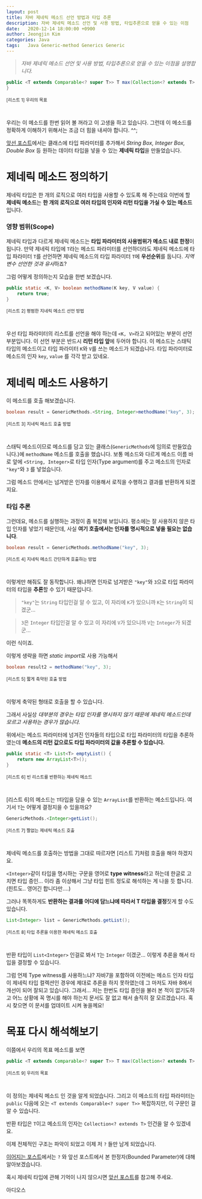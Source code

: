 ```yaml
---
layout: post
title: 자바 제네릭 메소드 선언 방법과 타입 추론
description: 자바 제네릭 메소드 선언 및 사용 방법, 타입추론으로 얻을 수 있는 이점
date:   2020-12-14 18:00:00 +0900
author: Jeongjin Kim
categories: Java
tags:	Java Generic-method Generics Generic 
---
```

> _자바 제네릭 메소드 선언 및 사용 방법, 타입추론으로 얻을 수 있는 이점을 설명합니다._


```java
public <T extends Comparable<? super T>> T max(Collection<? extends T> col){
}
```
<sub>[리스트 1] 우리의 목표</sub>

` `

우리는 이 메소드를 한번 읽어 볼 꺼라고 이 고생을 하고 있습니다. 그런데 이 메소드를 정확하게 이해하기 위해서는 조금 더 힘을 내셔야 합니다. ^^;

[앞선 포스트](/java/2020/12/09/java-generic-class.html)에서는 클래스에 타입 파라미터를 추가해서 *String Box, Integer Box, Double Box* 등 원하는 데이터 타입을 넣을 수 있는 **제네릭 타입**을 만들었습니다. 

# 제네릭 메소드 정의하기

제네릭 타입은 한 개의 로직으로 여러 타입을 사용할 수 있도록 해 주는데요 이번에 할 **제네릭 메소드**는 **한 개의 로직으로 여러 타입의 인자와 리턴 타입을 가실 수 있는 메소드**입니다.

### 영향 범위(Scope)
제네릭 타입과 다르게 제네릭 메소드는 **타입 파라미터의 사용범위가 메소드 내로 한정**이 됩니다. 만약 제네릭 타입에 `T`라는 메소드 파라미터를 선언하더라도 제네릭 메소드에 타입 파라미터 `T`를 선언하면 제네릭 메소드의 타입 파라미터 `T`에 **우선순위**를 둡니다. *지역변수 선언한 것과 유사*하죠?

그럼 어떻게 정의하는지 모습을 한번 보겠습니다.

```java
public static <K, V> boolean methodName(K key, V value) {
    return true;
}
```
<sub>[리스트 2] 평범한 지네릭 메소드 선언 방법</sub>

` `


우선 타입 파라미터의 리스트를 선언을 해야 하는데 `<K, V>`라고 되어있는 부분이 선언 부분입니다.  이 선언 부분은 반드시 **리턴 타입 앞**에 두어야 합니다.  이 메소드는 스태틱 타입의 메소드이고 타입 파라미터 `K`와 `V`를 쓰는 메소드가 되겠습니다. 타입 파라미터로 메소드의 인자 `key`, `value` 를 각각 받고 있네요.

# 제네릭 메소드 사용하기

이 메소드를 호출 해보겠습니다.

```java
boolean result = GenericMethods.<String, Integer>methodName("key", 3);
```
<sub>[리스트 3] 지네릭 메소드 호출 방법</sub>

` `


스태틱 메소드이므로 메소드를 담고 있는 클래스(`GenericMethods`에 임의로 만들었습니다.)에 `methodName` 메소드를 호출을 했습니다. 보통 메소드와 다르게 메소드 이름 바로 앞에 `<String, Integer>`로 타입 인자(Type argument)를 주고 메소드의 인자로 `"key"`와 `3` 를 넣었습니다.

그럼 메소드 안에서는 넘겨받은 인자를 이용해서 로직을 수행하고 결과를 반환하게 되겠지요. 

### 타입 추론

그런데요, 메소드를 실행하는 과정이 좀 복잡해 보입니다. 평소에는 잘 사용하지 않은 타입 인자를 넣었기 때문인데, 사실 **여기 호출에서는 인자를 명시적으로 넣을 필요는 없습니다**.

```java
boolean result = GenericMethods.methodName("key", 3);
```
<sub>[리스트 4] 지네릭 메소드 간단하게 호출하는 방법</sub>

` `


이렇게만 해줘도 잘 동작합니다.  왜냐하면 인자로 넘겨받은 `"key"`와 `3`으로 타입 파라미터의 타입을 **추론**할 수 있기 때문입니다. 

>`"key"`는 `String` 타입인걸 알 수 있고, 이 자리에 `K`가 있으니까 `K`는 `String`이 되겠군...

>`3`은 `Integer` 타입인걸 알 수 있고 이 자리에 `V`가 있으니까 `V`는 `Integer`가 되겠군...

이런 식이죠.

이렇게 생략을 하면 *static import*로 사용 가능해서 

```java
boolean result2 = methodName("key", 3);
```
<sub>[리스트 5] 짧게 축약된 호출 방법</sub>


` `


이렇게 축약된 형태로 호출을 할 수 있습니다.

그래서 사실상 *대부분의 경우는 타입 인자를 명시하지 않기 때문에 제네릭 메소드인데 모르고 사용하는 경우가 많습니다.*

위에서는 메소드 파라미터에 넘겨진 인자들의 타입으로 타입 파라미터의 타입을 추론하였는데 **메소드의 리턴 값으로도 타입 파라미터의 값을 추론할 수 있습니다.**

```java
public static <T> List<T> emptyList() {
    return new ArrayList<T>();
}
```
<sub>[리스트 6] 빈 리스트를 반환하는 제네릭 메소드</sub>


` `


[리스트 6]의 메소드는 `T`타입을 담을 수 있는 `ArrayList`를 반환하는 메소드입니다. 여기서 `T`는 어떻게 결정지을 수 있을까요?

```java
GenericMethods.<Integer>getList();
```
<sub>[리스트 7] 짤없는 제네릭 메소드 호출</sub>

` `


제네릭 메소드를 호출하는 방법을 그대로 따르자면 [리스트 7]처럼 호출을 해야 하겠지요.

`<Integer>`같이 타입을 명시하는 구문을 영어로 **type witness**라고 하는데 한글로 고치면 타입 증인... 이라 좀 이상해서 그냥 타입 힌트 정도로 해석하는 게 나을 듯 합니다.(힌트도.. 영어긴 합니다만....)

 그러나 똑똑하게도 **반환하는 결과를 어디에 담느냐에 따라서 T 타입을 결정**짓게 할 수도 있습니다.

```java
List<Integer> list = GenericMethods.getList();
```
<sub>[리스트 8] 타입 추론을 이용한 제네릭 메소드 호출</sub>

` `


반환 타입이 `List<Integer>` 인걸로 봐서 `T`는 `Integer` 이겠군... 이렇게 추론을 해서 타입을 결정할 수 있습니다.

그럼 언제 Type witness를 사용하느냐? 자바7을 포함하여 이전에는 메소드 인자 타입이 제네릭 타입 컬렉션인 경우에 제대로 추론을 하지 못하였는데 그 마저도 자바 8에서 개선이 되어 잘되고 있습니다. 그래서... 저는 한번도 타입 증인을 불러 본 적이 없기도하고 어느 상황에 꼭 명시를 해야 하는지 문서도 잘 없고 해서 솔직히 잘 모르겠습니다. 혹시 찾으면 이 문서를 업데이트 시켜 놓을께요!


# 목표 다시 해석해보기

이쯤에서 우리의 목표 메소드를 보면

```java
public <T extends Comparable<? super T>> T max(Collection<? extends T> col)
```
<sub>[리스트 9] 우리의 목표</sub>

` `


이 정의는 제네릭 메소드 인 것을 알게 되었습니다. 그리고 이 메소드의 타입 파라미터는 `public` 다음에 오는 `<T extends Comparable<? super T>>` 복잡하지만, 이 구문인 걸 알 수 있습니다.

반환 타입은 `T`이고 메소드의 인자는 `Collection<? extends T>` 인건을 알 수 있겠네요.

이제 전체적인 구조는 파악이 되었고 이제 저 `?` 들만 남게 되었습니다.

[이어지는 포스트](/java/2020/12/15/java-generic-wildcard.html)에서는 `?` 와 앞선 포스트에서 본 한정자(Bounded Parameter)에 대해 알아보겠습니다.


혹시 제네릭 타입에 관해 기억이 나지 않으시면 [앞선 포스트](/java/2020/12/09/java-generic-class.html)를 참고해 주세요.

아디오스




<script async src="https://pagead2.googlesyndication.com/pagead/js/adsbygoogle.js"></script>
<!-- 컨텐츠내 -->
<ins class="adsbygoogle"
     style="display:block"
     data-ad-client="ca-pub-3234744071843247"
     data-ad-slot="1671969273"
     data-ad-format="auto"
     data-full-width-responsive="true"></ins>
<script>
     (adsbygoogle = window.adsbygoogle || []).push({});
</script>